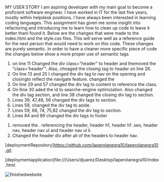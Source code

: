
MY USER STORY
 I am aspiring developer with my main goal to become a proficient software engineer. I have
 worked in IT for the last five years, mostly within helpdesk positions. I have always  been interested in learning coding languages. This assignment has given me some insight into refactoring and introducing me to learn how to clean up code to leave it better thanI found it. Below are the changes that were made to the index.html and the style.css files. This will
 serve well as a reference guide for the next person that would need to work on this code.
These changes are purely semantic. In order to have a cleaner more specific piece of code the changes below show a more proper use of semantic tags. 

<!-- Changes made to the index.html file -->
1. on line 11 Changed the div class="header" to  header and themoved the "class='header'". Also, chnaged the closing tag to header on line 26. 
2. On line 13 and 25 I changed the div tag to nav on the opening and closingto reflect the navigate feature. changed the 
3. On line 29 and 57 changed the div tag to content to reference the class. 
4. On lline 30 aded the id to searche-engine optimization. Also changed the div tag section, and line 38 changed the closing div tag to section. 
5. Lines 39, 47,48, 56 changed the div tags to section.
6. Lines 58, changed the div tag to aside.
7. Lines 59, 66, 74, 75,82 changed the div tag to section.
8. Lines 84 and 89 changed the div tags to footer

<!-- Changes made to the style.css file. -->
1. removed the . referencing the header, header h1, header h1 .seo, header nav, header nav ul and header nav ul li. 
2. Changed the header div after all of the headers to header nav.

<!-- Deployment URLs for Application and Github -->

 [deploymentRepository]https://github.com/laperolanegra10/laperolanegra10.git


[deploymentapplication]file:///Users/djuarez/Desktop/laperolanegra10/index.html

<!-- Images of refactored website  -->
![finishedwebsite](./assets/images/FinishedHomework.html.png "Deployed website") 
